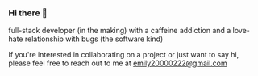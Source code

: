 ### Hi there 👋
full-stack developer (in the making) with a caffeine addiction and a love-hate relationship with bugs (the software kind)

If you're interested in collaborating on a project or just want to say hi, please feel free to reach out to me at emily20000222@gmail.com

<!--
**matsuyama2000/matsuyama2000** is a ✨ _special_ ✨ repository because its `README.md` (this file) appears on your GitHub profile.

Here are some ideas to get you started:

- 🔭 I’m currently working on ...
- 🌱 I’m currently learning ...
- 👯 I’m looking to collaborate on ...
- 🤔 I’m looking for help with ...
- 💬 Ask me about ...
- 📫 How to reach me: ...
- 😄 Pronouns: ...
- ⚡ Fun fact: ...
-->
